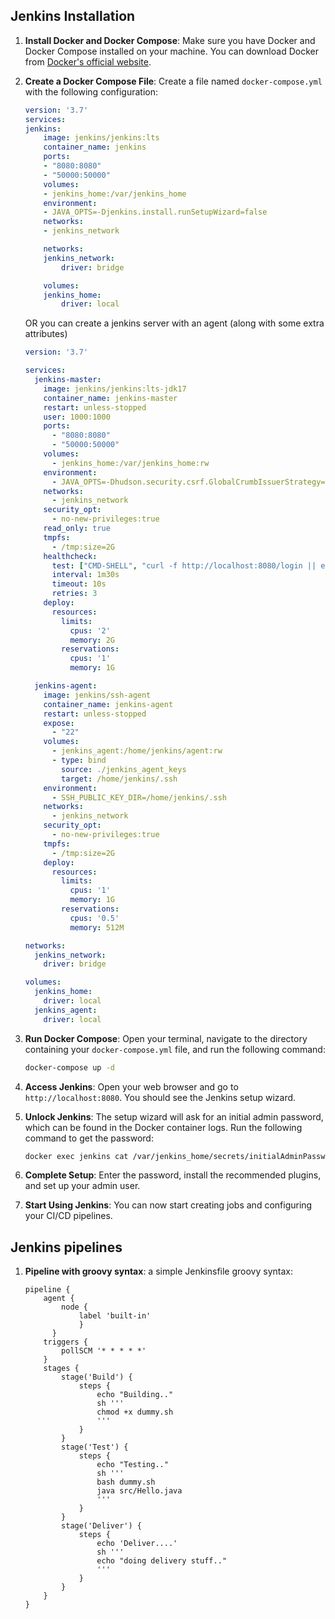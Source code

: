 ## **Jenkins Installation**

1. **Install Docker and Docker Compose**: Make sure you have Docker and Docker Compose installed on your machine. You can download Docker from [Docker's official website](https://www.docker.com/products/docker-desktop).

2. **Create a Docker Compose File**: Create a file named `docker-compose.yml` with the following configuration:

    ```yaml
    version: '3.7'
    services:
    jenkins:
        image: jenkins/jenkins:lts
        container_name: jenkins
        ports:
        - "8080:8080"
        - "50000:50000"
        volumes:
        - jenkins_home:/var/jenkins_home
        environment:
        - JAVA_OPTS=-Djenkins.install.runSetupWizard=false
        networks:
        - jenkins_network

        networks:
        jenkins_network:
            driver: bridge

        volumes:
        jenkins_home:
            driver: local
    ```
    OR you can create a jenkins server with an agent (along with some extra attributes)
    ```yaml
   version: '3.7'
    
    services:
      jenkins-master:
        image: jenkins/jenkins:lts-jdk17
        container_name: jenkins-master
        restart: unless-stopped
        user: 1000:1000
        ports:
          - "8080:8080"
          - "50000:50000"
        volumes:
          - jenkins_home:/var/jenkins_home:rw
        environment:
          - JAVA_OPTS=-Dhudson.security.csrf.GlobalCrumbIssuerStrategy=true -Djenkins.security.SystemReadPermission=true
        networks:
          - jenkins_network
        security_opt:
          - no-new-privileges:true
        read_only: true
        tmpfs:
          - /tmp:size=2G
        healthcheck:
          test: ["CMD-SHELL", "curl -f http://localhost:8080/login || exit 1"]
          interval: 1m30s
          timeout: 10s
          retries: 3
        deploy:
          resources:
            limits:
              cpus: '2'
              memory: 2G
            reservations:
              cpus: '1'
              memory: 1G
    
      jenkins-agent:
        image: jenkins/ssh-agent
        container_name: jenkins-agent
        restart: unless-stopped
        expose:
          - "22"
        volumes:
          - jenkins_agent:/home/jenkins/agent:rw
          - type: bind
            source: ./jenkins_agent_keys
            target: /home/jenkins/.ssh
        environment:
          - SSH_PUBLIC_KEY_DIR=/home/jenkins/.ssh
        networks:
          - jenkins_network
        security_opt:
          - no-new-privileges:true
        tmpfs:
          - /tmp:size=2G
        deploy:
          resources:
            limits:
              cpus: '1'
              memory: 1G
            reservations:
              cpus: '0.5'
              memory: 512M
    
    networks:
      jenkins_network:
        driver: bridge
    
    volumes:
      jenkins_home:
        driver: local
      jenkins_agent:
        driver: local
    ```

4. **Run Docker Compose**: Open your terminal, navigate to the directory containing your `docker-compose.yml` file, and run the following command:

    ```sh
    docker-compose up -d
    ```

5. **Access Jenkins**: Open your web browser and go to `http://localhost:8080`. You should see the Jenkins setup wizard.

6. **Unlock Jenkins**: The setup wizard will ask for an initial admin password, which can be found in the Docker container logs. Run the following command to get the password:

    ```sh
    docker exec jenkins cat /var/jenkins_home/secrets/initialAdminPassword
    ```

7. **Complete Setup**: Enter the password, install the recommended plugins, and set up your admin user.

8. **Start Using Jenkins**: You can now start creating jobs and configuring your CI/CD pipelines.

## **Jenkins pipelines**

1. **Pipeline with groovy syntax**: a simple Jenkinsfile groovy syntax:
    ```
    pipeline {
        agent { 
            node {
                label 'built-in'
                }
          }
        triggers {
            pollSCM '* * * * *'
        }
        stages {
            stage('Build') {
                steps {
                    echo "Building.."
                    sh '''
                    chmod +x dummy.sh
                    '''
                }
            }
            stage('Test') {
                steps {
                    echo "Testing.."
                    sh '''
                    bash dummy.sh
                    java src/Hello.java
                    '''
                }
            }
            stage('Deliver') {
                steps {
                    echo 'Deliver....'
                    sh '''
                    echo "doing delivery stuff.."
                    '''
                }
            }
        }
    }
    ```
